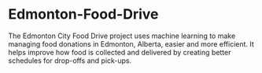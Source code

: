 # Edmonton-Food-Drive
The Edmonton City Food Drive project uses machine learning to make managing food donations in Edmonton, Alberta, easier and more efficient. It helps improve how food is collected and delivered by creating better schedules for drop-offs and pick-ups.
